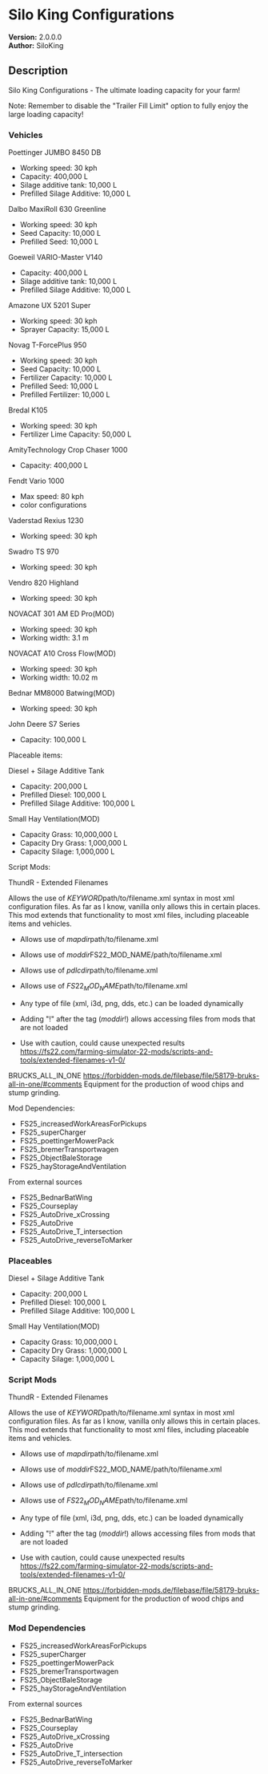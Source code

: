 
# Silo King Configurations

**Version:** 2.0.0.0  
**Author:** SiloKing  

## Description

Silo King Configurations - The ultimate loading capacity for your farm!

Note: Remember to disable the "Trailer Fill Limit" option to fully enjoy the large loading capacity!

### Vehicles
Poettinger JUMBO 8450 DB
- Working speed: 30 kph
- Capacity: 400,000 L
- Silage additive tank: 10,000 L
- Prefilled Silage Additive: 10,000 L

Dalbo MaxiRoll 630 Greenline
- Working speed: 30 kph
- Seed Capacity: 10,000 L
- Prefilled Seed: 10,000 L

Goeweil VARIO-Master V140
- Capacity: 400,000 L
- Silage additive tank: 10,000 L
- Prefilled Silage Additive: 10,000 L

Amazone UX 5201 Super
- Working speed: 30 kph
- Sprayer Capacity: 15,000 L

Novag T-ForcePlus 950
- Working speed: 30 kph
- Seed Capacity: 10,000 L
- Fertilizer Capacity: 10,000 L
- Prefilled Seed: 10,000 L
- Prefilled Fertilizer: 10,000 L

Bredal K105
- Working speed: 30 kph
- Fertilizer Lime Capacity: 50,000 L

AmityTechnology Crop Chaser 1000
- Capacity: 400,000 L

Fendt Vario 1000
- Max speed: 80 kph
- color configurations

Vaderstad Rexius 1230
- Working speed: 30 kph

Swadro TS 970
- Working speed: 30 kph

Vendro 820 Highland
- Working speed: 30 kph

NOVACAT 301 AM ED Pro(MOD)
- Working speed: 30 kph
- Working width: 3.1 m

NOVACAT A10 Cross Flow(MOD)
- Working speed: 30 kph
- Working width: 10.02 m

Bednar MM8000 Batwing(MOD)
- Working speed: 30 kph

John Deere S7 Series
- Capacity: 100,000 L

Placeable items:

Diesel + Silage Additive Tank
- Capacity: 200,000 L
- Prefilled Diesel: 100,000 L
- Prefilled Silage Additive: 100,000 L

Small Hay Ventilation(MOD)
- Capacity Grass: 10,000,000 L
- Capacity Dry Grass: 1,000,000 L
- Capacity Silage: 1,000,000 L

Script Mods:

ThundR - Extended Filenames

Allows the use of $KEYWORD$path/to/filename.xml syntax in most xml configuration files. 
As far as I know, vanilla only allows this in certain places. 
This mod extends that functionality to most xml files, including placeable items and vehicles.

- Allows use of $mapdir$path/to/filename.xml
- Allows use of $moddir$FS22_MOD_NAME/path/to/filename.xml
- Allows use of $pdlcdir$path/to/filename.xml
- Allows use of $FS22_MOD_NAME$path/to/filename.xml

- Any type of file (xml, i3d, png, dds, etc.) can be loaded dynamically

- Adding "!" after the tag ($moddir$!) allows accessing files from mods that are not loaded

+ Use with caution, could cause unexpected results
https://fs22.com/farming-simulator-22-mods/scripts-and-tools/extended-filenames-v1-0/


BRUCKS_ALL_IN_ONE
https://forbidden-mods.de/filebase/file/58179-bruks-all-in-one/#comments
Equipment for the production of wood chips and stump grinding.


Mod Dependencies:

- FS25_increasedWorkAreasForPickups
- FS25_superCharger
- FS25_poettingerMowerPack
- FS25_bremerTransportwagen
- FS25_ObjectBaleStorage
- FS25_hayStorageAndVentilation

From external sources
- FS25_BednarBatWing
- FS25_Courseplay
- FS25_AutoDrive_xCrossing
- FS25_AutoDrive
- FS25_AutoDrive_T_intersection
- FS25_AutoDrive_reverseToMarker

### Placeables
Diesel + Silage Additive Tank
- Capacity: 200,000 L
- Prefilled Diesel: 100,000 L
- Prefilled Silage Additive: 100,000 L

Small Hay Ventilation(MOD)
- Capacity Grass: 10,000,000 L
- Capacity Dry Grass: 1,000,000 L
- Capacity Silage: 1,000,000 L

### Script Mods
ThundR - Extended Filenames

Allows the use of $KEYWORD$path/to/filename.xml syntax in most xml configuration files. 
As far as I know, vanilla only allows this in certain places. 
This mod extends that functionality to most xml files, including placeable items and vehicles.

- Allows use of $mapdir$path/to/filename.xml
- Allows use of $moddir$FS22_MOD_NAME/path/to/filename.xml
- Allows use of $pdlcdir$path/to/filename.xml
- Allows use of $FS22_MOD_NAME$path/to/filename.xml

- Any type of file (xml, i3d, png, dds, etc.) can be loaded dynamically

- Adding "!" after the tag ($moddir$!) allows accessing files from mods that are not loaded

+ Use with caution, could cause unexpected results
https://fs22.com/farming-simulator-22-mods/scripts-and-tools/extended-filenames-v1-0/


BRUCKS_ALL_IN_ONE
https://forbidden-mods.de/filebase/file/58179-bruks-all-in-one/#comments
Equipment for the production of wood chips and stump grinding.

### Mod Dependencies
- FS25_increasedWorkAreasForPickups
- FS25_superCharger
- FS25_poettingerMowerPack
- FS25_bremerTransportwagen
- FS25_ObjectBaleStorage
- FS25_hayStorageAndVentilation

From external sources
- FS25_BednarBatWing
- FS25_Courseplay
- FS25_AutoDrive_xCrossing
- FS25_AutoDrive
- FS25_AutoDrive_T_intersection
- FS25_AutoDrive_reverseToMarker
